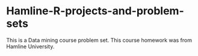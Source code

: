 # Hamline-R-projects-and-problem-sets
This is a Data mining course problem set. This course homework was from Hamline University.
